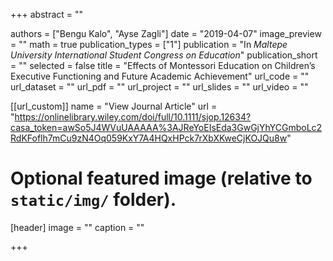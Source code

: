 +++
abstract = ""

authors = ["Bengu Kalo", "Ayse Zagli"]
date = "2019-04-07"
image_preview = ""
math = true
publication_types = ["1"]
publication = "In *Maltepe University International Student Congress on Education*"
publication_short = ""
selected = false
title = "Effects of Montessori Education on Children’s Executive Functioning and Future
Academic Achievement"
url_code = ""
url_dataset = ""
url_pdf = ""
url_project = ""
url_slides = ""
url_video = ""

[[url_custom]]
name = "View Journal Article"
url = "https://onlinelibrary.wiley.com/doi/full/10.1111/sjop.12634?casa_token=awSo5J4WVuUAAAAA%3AJReYoEIsEda3GwGjYhYCGmboLc2RdKFoflh7mCu9zN4Oq059KxY7A4HQxHPck7rXbXKweCjKOJQu8w"

# Optional featured image (relative to `static/img/` folder).
[header]
image = ""
caption = ""

+++

